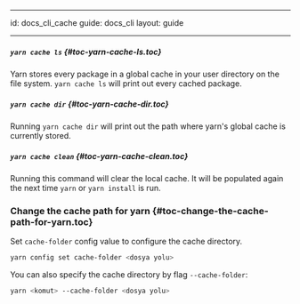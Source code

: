 * * *

id: docs_cli_cache guide: docs_cli layout: guide

* * *

##### `yarn cache ls` [](#toc-yarn-cache-ls){#toc-yarn-cache-ls.toc}

Yarn stores every package in a global cache in your user directory on the file system. `yarn cache ls` will print out every cached package.

##### `yarn cache dir` [](#toc-yarn-cache-dir){#toc-yarn-cache-dir.toc}

Running `yarn cache dir` will print out the path where yarn's global cache is currently stored.

##### `yarn cache clean` [](#toc-yarn-cache-clean){#toc-yarn-cache-clean.toc}

Running this command will clear the local cache. It will be populated again the next time `yarn` or `yarn install` is run.

### Change the cache path for yarn [](#toc-change-the-cache-path-for-yarn){#toc-change-the-cache-path-for-yarn.toc}

Set `cache-folder` config value to configure the cache directory.

```sh
yarn config set cache-folder <dosya yolu>
```

You can also specify the cache directory by flag `--cache-folder`:

```sh
yarn <komut> --cache-folder <dosya yolu>
```